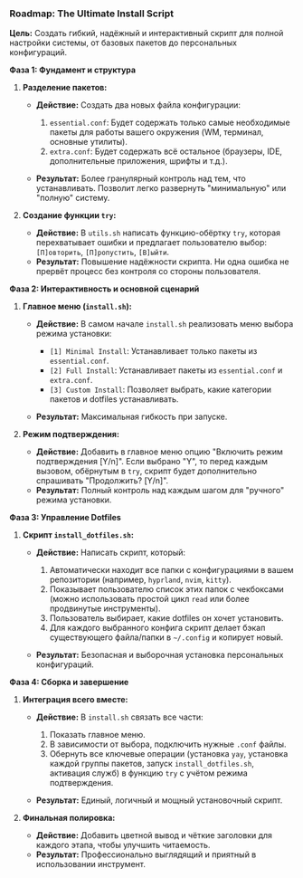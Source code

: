 ### __Roadmap: The Ultimate Install Script__

__Цель:__ Создать гибкий, надёжный и интерактивный скрипт для полной настройки системы, от базовых пакетов до персональных конфигураций.

__Фаза 1: Фундамент и структура__

1. __Разделение пакетов:__

   - __Действие:__ Создать два новых файла конфигурации:

     1. `essential.conf`: Будет содержать только самые необходимые пакеты для работы вашего окружения (WM, терминал, основные утилиты).
     2. `extra.conf`: Будет содержать всё остальное (браузеры, IDE, дополнительные приложения, шрифты и т.д.).

   - __Результат:__ Более гранулярный контроль над тем, что устанавливать. Позволит легко развернуть "минимальную" или "полную" систему.





1. __Создание функции `try`:__

   - __Действие:__ В `utils.sh` написать функцию-обёртку `try`, которая перехватывает ошибки и предлагает пользователю выбор: `[П]овторить`, `[П]ропустить`, `[В]ыйти`.
   - __Результат:__ Повышение надёжности скрипта. Ни одна ошибка не прервёт процесс без контроля со стороны пользователя.

__Фаза 2: Интерактивность и основной сценарий__

1. __Главное меню (`install.sh`):__

   - __Действие:__ В самом начале `install.sh` реализовать меню выбора режима установки:

     - `[1] Minimal Install`: Устанавливает только пакеты из `essential.conf`.
     - `[2] Full Install`: Устанавливает пакеты из `essential.conf` и `extra.conf`.
     - `[3] Custom Install`: Позволяет выбрать, какие категории пакетов и dotfiles устанавливать.

   - __Результат:__ Максимальная гибкость при запуске.

2. __Режим подтверждения:__

   - __Действие:__ Добавить в главное меню опцию "Включить режим подтверждения [Y/n]". Если выбрано "Y", то перед каждым вызовом, обёрнутым в `try`, скрипт будет дополнительно спрашивать "Продолжить? [Y/n]".
   - __Результат:__ Полный контроль над каждым шагом для "ручного" режима установки.

__Фаза 3: Управление Dotfiles__

1. __Скрипт `install_dotfiles.sh`:__

   - __Действие:__ Написать скрипт, который:

     1. Автоматически находит все папки с конфигурациями в вашем репозитории (например, `hyprland`, `nvim`, `kitty`).
     2. Показывает пользователю список этих папок с чекбоксами (можно использовать простой цикл `read` или более продвинутые инструменты).
     3. Пользователь выбирает, какие dotfiles он хочет установить.
     4. Для каждого выбранного конфига скрипт делает бэкап существующего файла/папки в `~/.config` и копирует новый.

   - __Результат:__ Безопасная и выборочная установка персональных конфигураций.

__Фаза 4: Сборка и завершение__

1. __Интеграция всего вместе:__

   - __Действие:__ В `install.sh` связать все части:

     1. Показать главное меню.
     2. В зависимости от выбора, подключить нужные `.conf` файлы.
     3. Обернуть все ключевые операции (установка `yay`, установка каждой группы пакетов, запуск `install_dotfiles.sh`, активация служб) в функцию `try` с учётом режима подтверждения.

   - __Результат:__ Единый, логичный и мощный установочный скрипт.

2. __Финальная полировка:__

   - __Действие:__ Добавить цветной вывод и чёткие заголовки для каждого этапа, чтобы улучшить читаемость.
   - __Результат:__ Профессионально выглядящий и приятный в использовании инструмент.
